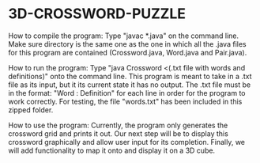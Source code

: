 # 3D-CROSSWORD-PUZZLE
How to compile the program: 
Type "javac *.java" on the command line. Make sure directory is the same one as the one in which all the .java files for this program are contained (Crossword.java, Word.java and Pair.java).

How to run the program:
Type "java Crossword <(.txt file with words and definitions)" onto the command line. This program is meant to take in a .txt file as its input, but it its current state it has no output. The .txt file must be in the format: "Word : Definition" for each line in order for the program to work correctly. For testing, the file "words.txt" has been included in this zipped folder. 

How to use the program:
Currently, the program only generates the crossword grid and prints it out. Our next step will be to display this crossword graphically and allow user input for its completion. Finally, we will add functionality to map it onto and display it on a 3D cube.
